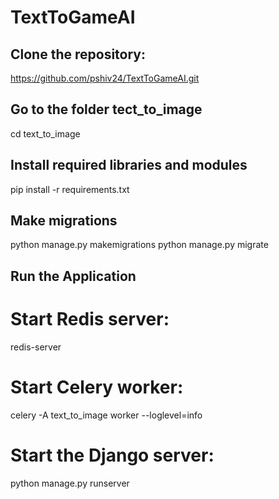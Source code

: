 # TextToGameAI

## Clone the repository:
https://github.com/pshiv24/TextToGameAI.git

## Go to the folder tect_to_image
cd text_to_image

## Install required libraries and modules
pip install -r requirements.txt

## Make migrations
python manage.py makemigrations
python manage.py migrate


## Run the Application
# Start Redis server:
redis-server

# Start Celery worker:
celery -A text_to_image worker --loglevel=info

# Start the Django server:
python manage.py runserver

